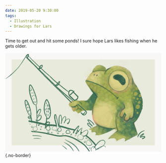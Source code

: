 ```yaml
---
date: 2019-05-20 9:30:00
tags:
  - Illustration
  - Drawings for Lars
---
```


Time to get out and hit some ponds! I sure hope Lars likes fishing when he gets older.

![Fishing Frog](fishing-frog.jpg)
{.no-border}
